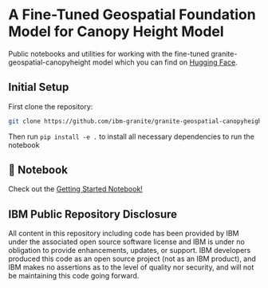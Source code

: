 # A Fine-Tuned Geospatial Foundation Model for Canopy Height Model

Public notebooks and utilities for working with the fine-tuned granite-geospatial-canopyheight model which you can find on [Hugging Face](https://huggingface.co/ibm-granite/granite-geospatial-canopyheight).

## Initial Setup

First clone the repository:

```sh
git clone https://github.com/ibm-granite/granite-geospatial-canopyheight.git
```

Then run `pip install -e .` to install all necessary dependencies to run the notebook

## 📕 Notebook

Check out the [Getting Started Notebook!](https://github.com/ibm-granite/granite-geospatial-canopyheight/blob/main/notebooks/canopyheight_getting_started.ipynb)

## IBM Public Repository Disclosure

All content in this repository including code has been provided by IBM under the associated open source software license and IBM is under no obligation to provide enhancements, updates, or support. IBM developers produced this code as an open source project (not as an IBM product), and IBM makes no assertions as to the level of quality nor security, and will not be maintaining this code going forward.
